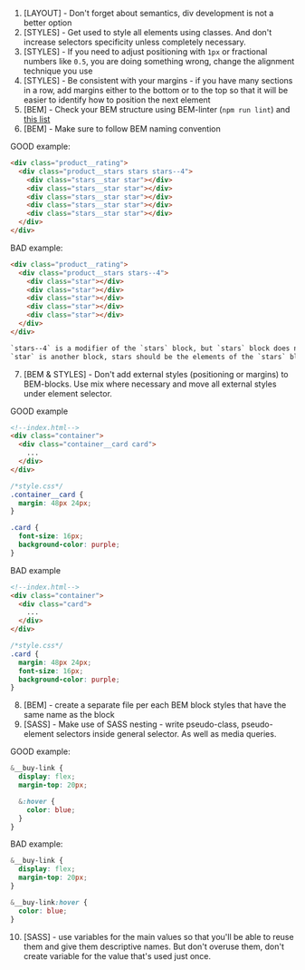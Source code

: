 1. [LAYOUT] - Don't forget about semantics, div development is not a better
   option
2. [STYLES] - Get used to style all elements using classes. And don't increase
   selectors specificity unless completely necessary.
3. [STYLES] - If you need to adjust positioning with `1px` or fractional numbers
   like `0.5`, you are doing something wrong, change the alignment technique you use
4. [STYLES] - Be consistent with your margins - if you have many sections in a
   row, add margins either to the bottom or to the top so that it will be easier
   to identify how to position the next element
5. [BEM] - Check your BEM structure using BEM-linter (`npm run lint`) and
   [this list](https://mate-academy.github.io/fe-program/css/typical-bem-mistakes)
6. [BEM] - Make sure to follow BEM naming convention

GOOD example:
```html
<div class="product__rating">
  <div class="product__stars stars stars--4">
    <div class="stars__star star"></div>
    <div class="stars__star star"></div>
    <div class="stars__star star"></div>
    <div class="stars__star star"></div>
    <div class="stars__star star"></div>
  </div>
</div>
```

BAD example:
```html
<div class="product__rating">
  <div class="product__stars stars--4">
    <div class="star"></div>
    <div class="star"></div>
    <div class="star"></div>
    <div class="star"></div>
    <div class="star"></div>
  </div>
</div>

`stars--4` is a modifier of the `stars` block, but `stars` block does not exist in HTML;
`star` is another block, stars should be the elements of the `stars` block
```

7. [BEM & STYLES] - Don't add external styles (positioning or margins) to
   BEM-blocks. Use mix where necessary and move all external styles under element
   selector.

GOOD example
```html
<!--index.html-->
<div class="container">
  <div class="container__card card">
    ...
  </div>
</div>
```
```css
/*style.css*/
.container__card {
  margin: 48px 24px;
}

.card {
  font-size: 16px;
  background-color: purple;
}
```

BAD example
```html
<!--index.html-->
<div class="container">
  <div class="card">
    ...
  </div>
</div>
```
```css
/*style.css*/
.card {
  margin: 48px 24px;
  font-size: 16px;
  background-color: purple;
}
```

8. [BEM] - create a separate file per each BEM block styles that have the same
   name as the block
9. [SASS] - Make use of SASS nesting - write pseudo-class, pseudo-element
   selectors inside general selector. As well as media queries.

GOOD example:
```scss
&__buy-link {
  display: flex;
  margin-top: 20px;

  &:hover {
    color: blue;
  }
}
```

BAD example:
```scss
&__buy-link {
  display: flex;
  margin-top: 20px;
}

&__buy-link:hover {
  color: blue;
}
```

10. [SASS] - use variables for the main values so that you'll be able to reuse
    them and give them descriptive names. But don't overuse them, don't create
    variable for the value that's used just once.
